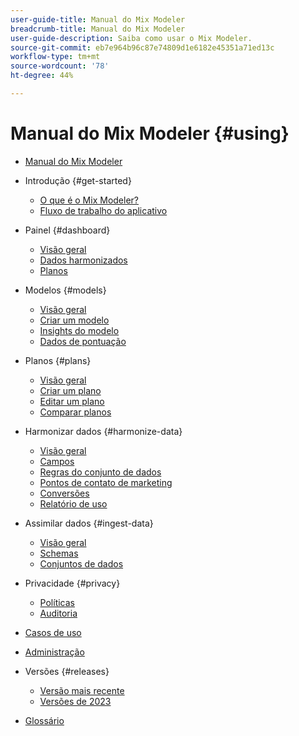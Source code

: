 ```yaml
---
user-guide-title: Manual do Mix Modeler
breadcrumb-title: Manual do Mix Modeler
user-guide-description: Saiba como usar o Mix Modeler.
source-git-commit: eb7e964b96c87e74809d1e6182e45351a71ed13c
workflow-type: tm+mt
source-wordcount: '78'
ht-degree: 44%

---
```



# Manual do Mix Modeler {#using}

+ [Manual do Mix Modeler](overview.md)

+ Introdução {#get-started}
   + [O que é o Mix Modeler?](get-started/about.md)
   + [Fluxo de trabalho do aplicativo](get-started/workflow.md)

+ Painel {#dashboard}
   + [Visão geral](dashboard/overview.md)
   + [Dados harmonizados](dashboard/harmonized-data.md)
   + [Planos](dashboard/plans.md)

+ Modelos {#models}
   + [Visão geral](models/overview.md)
   + [Criar um modelo](models/create.md)
   + [Insights do modelo](models/insights.md)
   + [Dados de pontuação](models/scoring-data.md)

+ Planos {#plans}
   + [Visão geral](plans/overview.md)
   + [Criar um plano](plans/create.md)
   + [Editar um plano](plans/edit.md)
   + [Comparar planos](plans/compare.md)

+ Harmonizar dados {#harmonize-data}
   + [Visão geral](harmonize-data/overview.md)
   + [Campos](harmonize-data/fields.md)
   + [Regras do conjunto de dados](harmonize-data/dataset-rules.md)
   + [Pontos de contato de marketing](harmonize-data/marketing-touchpoints.md)
   + [Conversões](harmonize-data/conversions.md)
   + [Relatório de uso](harmonize-data/usage-report.md)

+ Assimilar dados {#ingest-data}
   + [Visão geral](ingest-data/overview.md)
   + [Schemas](ingest-data/schemas.md)
   + [Conjuntos de dados](ingest-data/datasets.md)

+ Privacidade {#privacy}
   + [Políticas](privacy/policies.md)
   + [Auditoria](privacy/audits.md)

+ [Casos de uso](use-cases.md)

+ [Administração](administration.md)

+ Versões {#releases}
   + [Versão mais recente](releases/latest.md)
   + [Versões de 2023](releases/2023.md)

+ [Glossário](glossary.md)
